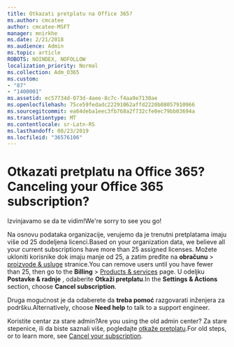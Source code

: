 ```yaml
---
title: Otkazati pretplatu na Office 365?
ms.author: cmcatee
author: cmcatee-MSFT
manager: mnirkhe
ms.date: 2/21/2018
ms.audience: Admin
ms.topic: article
ROBOTS: NOINDEX, NOFOLLOW
localization_priority: Normal
ms.collection: Adm_O365
ms.custom:
- "87"
- "1400001"
ms.assetid: ec57734d-073d-4aee-8c7c-f4aa9e7130ae
ms.openlocfilehash: 75ce59fedadc22291062affd2220b08057910966
ms.sourcegitcommit: ea64deba1eec3fb768a2f732cfe0ec79bb03694a
ms.translationtype: MT
ms.contentlocale: sr-Latn-RS
ms.lasthandoff: 08/23/2019
ms.locfileid: "36576106"
---
```

# <a name="canceling-your-office-365-subscription"></a><span data-ttu-id="94738-102">Otkazati pretplatu na Office 365?</span><span class="sxs-lookup"><span data-stu-id="94738-102">Canceling your Office 365 subscription?</span></span>

<span data-ttu-id="94738-103">Izvinjavamo se da te vidim!</span><span class="sxs-lookup"><span data-stu-id="94738-103">We're sorry to see you go!</span></span>
  
<span data-ttu-id="94738-104">Na osnovu podataka organizacije, verujemo da je trenutni pretplatama imaju više od 25 dodeljena licenci.</span><span class="sxs-lookup"><span data-stu-id="94738-104">Based on your organization data, we believe all your current subscriptions have more than 25 assigned licenses.</span></span> <span data-ttu-id="94738-105">Možete ukloniti korisnike dok imaju manje od 25, a zatim pređite na **obračunu** \> [proizvode & usluge](https://go.microsoft.com/fwlink/p/?linkid=842054) stranice.</span><span class="sxs-lookup"><span data-stu-id="94738-105">You can remove users until you have fewer than 25, then go to the **Billing** \> [Products & services](https://go.microsoft.com/fwlink/p/?linkid=842054) page.</span></span> <span data-ttu-id="94738-106">U odeljku **Postavke & radnje** , odaberite **Otkaži pretplatu**.</span><span class="sxs-lookup"><span data-stu-id="94738-106">In the **Settings & Actions** section, choose **Cancel subscription**.</span></span>
  
<span data-ttu-id="94738-107">Druga mogućnost je da odaberete da **treba pomoć** razgovarati inženjera za podršku.</span><span class="sxs-lookup"><span data-stu-id="94738-107">Alternatively, choose **Need help** to talk to a support engineer.</span></span>
  
<span data-ttu-id="94738-108">Koristite centar za stare admin?</span><span class="sxs-lookup"><span data-stu-id="94738-108">Are you using the old admin center?</span></span> <span data-ttu-id="94738-109">Za stare stepenice, ili da biste saznali više, pogledajte [otkaže pretplatu](https://docs.microsoft.com/office365/admin/subscriptions-and-billing/cancel-your-subscription).</span><span class="sxs-lookup"><span data-stu-id="94738-109">For old steps, or to learn more, see [Cancel your subscription](https://docs.microsoft.com/office365/admin/subscriptions-and-billing/cancel-your-subscription).</span></span>

